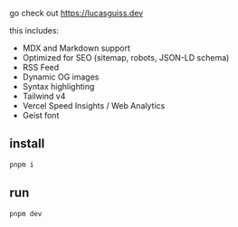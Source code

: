 go check out https://lucasguiss.dev

this includes:

- MDX and Markdown support
- Optimized for SEO (sitemap, robots, JSON-LD schema)
- RSS Feed
- Dynamic OG images
- Syntax highlighting
- Tailwind v4
- Vercel Speed Insights / Web Analytics
- Geist font

## install

```bash
pnpm i
```

## run 

```bash
pnpm dev
```
